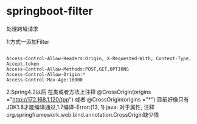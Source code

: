 # springboot-filter
处理跨域请求

1:方式一添加Filter
```

Access-Control-Allow-Headers:Origin, X-Requested-With, Content-Type, Accept,token
Access-Control-Allow-Methods:POST,GET,OPTIONS
Access-Control-Allow-Origin:*
Access-Control-Max-Age:18000

```
2:Spring4.2以后
在类或者方法上注释
@CrossOrigin(origins ="http://172.168.1.120/tpp") 或者 @CrossOrigin(origins ="*")
目前好像只有JDK1.8才能编译通过,1.7编译-Error:(13, 1) java: 对于属性<clinit>, 注释org.springframework.web.bind.annotation.CrossOrigin缺少值


